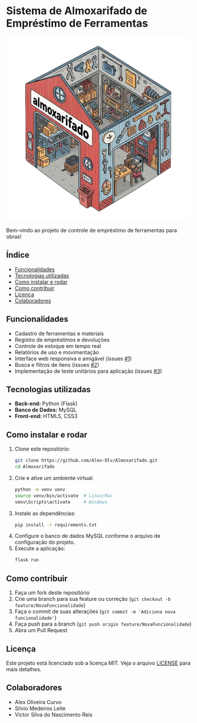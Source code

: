 # Sistema de Almoxarifado de Empréstimo de Ferramentas

![Imagem](https://github.com/Alex-Olv/Almoxarifado/blob/main/static/assets/unnamed_2_-removebg-preview.png)

Bem-vindo ao projeto de controle de empréstimo de ferramentas para obras!

## Índice

- [Funcionalidades](#funcionalidades)
- [Tecnologias utilizadas](#tecnologias-utilizadas)
- [Como instalar e rodar](#como-instalar-e-rodar)
- [Como contribuir](#como-contribuir)
- [Licença](#licença)
- [Colaboradores](#colaboradores)

## Funcionalidades

- Cadastro de ferramentas e materiais
- Registro de empréstimos e devoluções
- Controle de estoque em tempo real
- Relatórios de uso e movimentação
- Interface web responsiva e amigável (issues [#1](https://github.com/Alex-Olv/Almoxarifado/issues/1))
- Busca e filtros de itens (issues [#2](https://github.com/Alex-Olv/Almoxarifado/issues/2))
- Implementação de teste unitários para aplicação (issues [#3](https://github.com/Alex-Olv/Almoxarifado/issues/2))

## Tecnologias utilizadas

- **Back-end:** Python (Flask)
- **Banco de Dados:** MySQL
- **Front-end:** HTML5, CSS3

## Como instalar e rodar

1. Clone este repositório:
   ```bash
   git clone https://github.com/Alex-Olv/Almoxarifado.git
   cd Almoxarifado
   ```
2. Crie e ative um ambiente virtual:
   ```bash
   python -m venv venv
   source venv/bin/activate  # Linux/Mac
   venv\Scripts\activate     # Windows
   ```
3. Instale as dependências:
   ```bash
   pip install -r requirements.txt
   ```
4. Configure o banco de dados MySQL conforme o arquivo de configuração do projeto.
5. Execute a aplicação:
   ```bash
   flask run
   ```

## Como contribuir

1. Faça um fork deste repositório
2. Crie uma branch para sua feature ou correção (`git checkout -b feature/NovaFuncionalidade`)
3. Faça o commit de suas alterações (`git commit -m 'Adiciona nova funcionalidade'`)
4. Faça push para a branch (`git push origin feature/NovaFuncionalidade`)
5. Abra um Pull Request

## Licença

Este projeto está licenciado sob a licença MIT. Veja o arquivo [LICENSE](LICENSE) para mais detalhes.

## Colaboradores

- Alex Oliveira Curvo
- Silvio Medeiros Leite
- Victor Silva do Nascimento Reis






